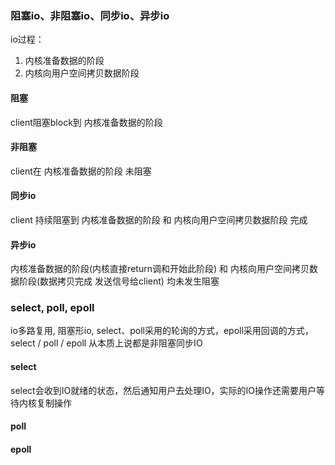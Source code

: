 ### 阻塞io、非阻塞io、同步io、异步io

io过程：

1. 内核准备数据的阶段
2. 内核向用户空间拷贝数据阶段

#### 阻塞

client阻塞block到 内核准备数据的阶段

#### 非阻塞

client在 内核准备数据的阶段 未阻塞

#### 同步io

client 持续阻塞到 内核准备数据的阶段 和 内核向用户空间拷贝数据阶段 完成

#### 异步io

内核准备数据的阶段(内核直接return调和开始此阶段) 和 内核向用户空间拷贝数据阶段(数据拷贝完成 发送信号给client) 均未发生阻塞

### select, poll, epoll

io多路复用, 阻塞形io, select、poll采用的轮询的方式，epoll采用回调的方式，select / poll / epoll 从本质上说都是非阻塞同步IO

#### select

select会收到IO就绪的状态，然后通知用户去处理IO，实际的IO操作还需要用户等待内核复制操作 

#### poll

#### epoll
